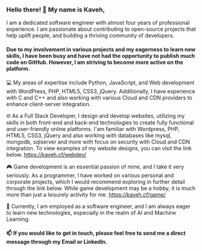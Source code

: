 ### Hello there! 👋 My name is Kaveh,
 
I am a dedicated software engineer with almost four years of professional experience. I am passionate about contributing to open-source projects that help uplift people, and building a thriving community of developers.

#### Due to my involvement in various projects and my eagerness to learn new skills, I have been busy and have not had the opportunity to publish much code on GitHub. However, I am striving to become more active on the platform.

💻 My areas of expertise include Python, JavaScript, and Web development with WordPress, PHP, HTML5, CSS3, jQuery. Additionally, I have experience with C and C++ and also working with various Cloud and CDN providers to enhance client-server integration.

🌐 As a Full Stack Developer, I design and develop websites, utilizing my skills in both front-end and back-end technologies to create fully functional and user-friendly online platforms. I'am familiar with Wordpress, PHP, HTML5, CSS3, jQuery and also working with databases like mysql, mongodb, sqlserver and more with focus on security with Cloud and CDN integration. To view examples of my website designs, you can visit the link below.
https://kaveh.cf/webdev/

🎮 Game development is an essential passion of mine, and I take it very seriously. As a programmer, I have worked on various personal and corporate projects, which I would recommend exploring in further detail through the link below. While game development may be a hobby, it is much more than just a leisurely activity for me.
https://kaveh.cf/game/

🔭 Currently, I am employed as a software engineer, and I am always eager to learn new technologies, especially in the realm of AI and Machine Learning.

#### 📫 If you would like to get in touch, please feel free to send me a direct message through my Email or LinkedIn.

<!--
**kavehks/kavehks** is a ✨ _special_ ✨ repository because its `README.md` (this file) appears on your GitHub profile.

Here are some ideas to get you started:

- 🔭 I’m currently working on ...
- 🌱 I’m currently learning ...
- 👯 I’m looking to collaborate on ...
- 🤔 I’m looking for help with ...
- 💬 Ask me about ...
- 📫 How to reach me: ...
- 😄 Pronouns: ...
- ⚡ Fun fact: ...
-->
